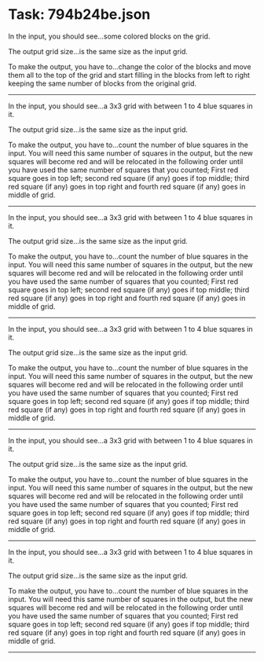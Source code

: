 # Task: 794b24be.json

In the input, you should see...some colored blocks on the grid.

The output grid size...is the same size as the input grid.

To make the output, you have to...change the color of the blocks and move them all to the top of the grid and start filling in the blocks from left to right keeping the same number of blocks from the original grid.

---

In the input, you should see...a 3x3 grid with between 1 to 4 blue squares in it.

The output grid size...is the same size as the input grid.

To make the output, you have to...count the number of blue squares in the input. You will need this same number of squares in the output, but the new squares will become red and will be relocated in the following order until you have used the same number of squares that you counted; First red square goes in top left; second red square (if any) goes if top middle; third red square (if any) goes in top right and fourth red square (if any) goes in middle of grid.

---

In the input, you should see...a 3x3 grid with between 1 to 4 blue squares in it.

The output grid size...is the same size as the input grid.

To make the output, you have to...count the number of blue squares in the input. You will need this same number of squares in the output, but the new squares will become red and will be relocated in the following order until you have used the same number of squares that you counted; First red square goes in top left; second red square (if any) goes if top middle; third red square (if any) goes in top right and fourth red square (if any) goes in middle of grid.

---

In the input, you should see...a 3x3 grid with between 1 to 4 blue squares in it.

The output grid size...is the same size as the input grid.

To make the output, you have to...count the number of blue squares in the input. You will need this same number of squares in the output, but the new squares will become red and will be relocated in the following order until you have used the same number of squares that you counted; First red square goes in top left; second red square (if any) goes if top middle; third red square (if any) goes in top right and fourth red square (if any) goes in middle of grid.

---

In the input, you should see...a 3x3 grid with between 1 to 4 blue squares in it.

The output grid size...is the same size as the input grid.

To make the output, you have to...count the number of blue squares in the input. You will need this same number of squares in the output, but the new squares will become red and will be relocated in the following order until you have used the same number of squares that you counted; First red square goes in top left; second red square (if any) goes if top middle; third red square (if any) goes in top right and fourth red square (if any) goes in middle of grid.

---

In the input, you should see...a 3x3 grid with between 1 to 4 blue squares in it.

The output grid size...is the same size as the input grid.

To make the output, you have to...count the number of blue squares in the input. You will need this same number of squares in the output, but the new squares will become red and will be relocated in the following order until you have used the same number of squares that you counted; First red square goes in top left; second red square (if any) goes if top middle; third red square (if any) goes in top right and fourth red square (if any) goes in middle of grid.

---

